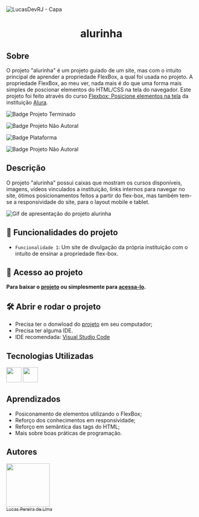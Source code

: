 ![LucasDevRJ - Capa](https://user-images.githubusercontent.com/95040236/147415952-3be56c26-f85d-4489-bb6b-e32128ac7ce3.png)

<h1 align="center"> alurinha </h1>

## Sobre
O projeto "alurinha" é um projeto guiado de um site, mas com o intuito principal de aprender a propriedade FlexBox, a qual foi usada no projeto. A propriedade FlexBox, ao meu ver, nada mais é do que uma forma mais simples de poscionar elementos do HTML/CSS na tela do navegador. Este projeto foi feito através do curso [Flexbox: Posicione elementos na tela](https://cursos.alura.com.br/course/posicione-elementos-com-flexbox) da instituição [Alura](https://www.alura.com.br/).

![Badge Projeto Terminado](https://img.shields.io/badge/Status-Terminado-green)

![Badge Projeto Não Autoral](https://img.shields.io/badge/Autoral-N%C3%A3o-lightgrey)

![Badge Plataforma](https://img.shields.io/badge/Plataforma-Alura-blue)

![Badge Projeto Não Autoral](https://img.shields.io/badge/Desenvolvedor-LucasDevRJ-brightgreen)

## Descrição
O projeto "alurinha" possui caixas que mostram os cursos disponíveis, imagens, vídeos vinculados a instituição, links internos para navegar no site, ótimos posicionamentos feitos a partir do flex-box, mas também tem-se a responsividade do site, para o layout mobile e tablet.

![Gif de apresentação do projeto alurinha](img/alurinhaGif.gif)

## :hammer: Funcionalidades do projeto

- `Funcionalidade 1`: Um site de divulgação da própria instituição com o intuíto de ensinar a propriedade flex-box.

## 📁 Acesso ao projeto

**Para baixar o <a href="https://github.com/LucasDevRJ/alurinha/archive/refs/heads/master.zip">projeto</a> ou simplesmente para <a href="https://github.com/LucasDevRJ/alurinha">acessa-lo</a>.**

## 🛠️ Abrir e rodar o projeto

* Precisa ter o donwload do <a href="https://github.com/LucasDevRJ/alurinha/archive/refs/heads/master.zip">projeto</a> em seu computador;
* Precisa ter alguma IDE.
* IDE recomendada: <a href="https://code.visualstudio.com/">Visual Studio Code</a>


## Tecnologias Utilizadas

<img src="https://cdn.jsdelivr.net/gh/devicons/devicon/icons/html5/html5-original.svg" width="40" height="40"/> 
<img src="https://cdn.jsdelivr.net/gh/devicons/devicon/icons/css3/css3-original.svg" width="40" height="40" />

## Aprendizados
* Posiconamento de elementos utilizando o FlexBox;
* Reforço dos conhecimentos em responsividade;
* Reforço em semântica das tags do HTML;
* Mais sobre boas práticas de programação.

## Autores

[<img src="https://avatars.githubusercontent.com/u/95040236?v=4" width=115><br><sub>Lucas Pereira de Lima</sub>](https://github.com/LucasDevRJ)
